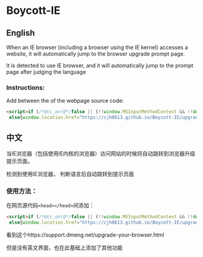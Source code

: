 # Boycott-IE
## English
When an IE browser (including a browser using the IE kernel) accesses a website, it will automatically jump to the browser upgrade prompt page.

It is detected to use IE browser, and it will automatically jump to the prompt page after judging the language

### Instructions:
Add between the <head></head> of the webpage source code:
```html
<script>if (/*@cc_on!@*/false || (!!window.MSInputMethodContext && !!document.documentMode)){var lang = navigator.language||navigator.userLanguage;lang = lang.substr(0, 2);if(lang == 'zh'){window.location.href="https://cjh0613.github.io/Boycott-IE/upgrade-your-browser/zh-cn.html";}
 else{window.location.href="https://cjh0613.github.io/Boycott-IE/upgrade-your-browser/en.html";}}</script>
```

## 中文
当IE浏览器（包括使用IE内核的浏览器）访问网站的时候将自动跳转到浏览器升级提示页面。

检测到使用IE浏览器，
判断语言后自动跳转到提示页面

### 使用方法：

在网页源代码`<head></head>`间添加：
```html
<script>if (/*@cc_on!@*/false || (!!window.MSInputMethodContext && !!document.documentMode)){var lang = navigator.language||navigator.userLanguage;lang = lang.substr(0, 2);if(lang == 'zh'){window.location.href="https://cjh0613.github.io/Boycott-IE/upgrade-your-browser/zh-cn.html";}
 else{window.location.href="https://cjh0613.github.io/Boycott-IE/upgrade-your-browser/en.html";}}</script>
```

 看到这个https://support.dmeng.net/upgrade-your-browser.html
 
 但是没有英文界面，也在此基础上添加了其他功能
